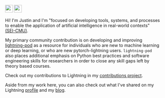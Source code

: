<img src="https://img.shields.io/badge/Python-3776AB?style=for-the-badge&logo=python&logoColor=white" height=25/>   <img src ="https://img.shields.io/badge/-Lightning-792ee5?logo=pytorchlightning&logoColor=white" height=25/>

Hi! I'm Justin and I'm "focused on developing tools, systems, and processes to enable the application of artificial intelligence in real-world contexts" [(SEI-CMU)](https://www.sei.cmu.edu/our-work/artificial-intelligence-engineering/).

My primary community contribution is on developing and improving [lightning-pod](https://github.com/JustinGoheen/lightning-pod) as a resource for individuals who are new to machine learning or deep learning, or who are new pytorch-lightning users. `lightning-pod` also places additional emphasis on Python best practices and software engineering skills for researchers in order to close any skill gaps left by theory based courses.

Check out my contributions to Lightning in my [contributions project](https://github.com/users/JustinGoheen/projects/16).

Aside from my work here, you can also check out what I've shared on my Lightning [profile](https://lightning.ai/JustinGoheen/apps) and my [blog](https://justingoheen.github.io/wiki/).
